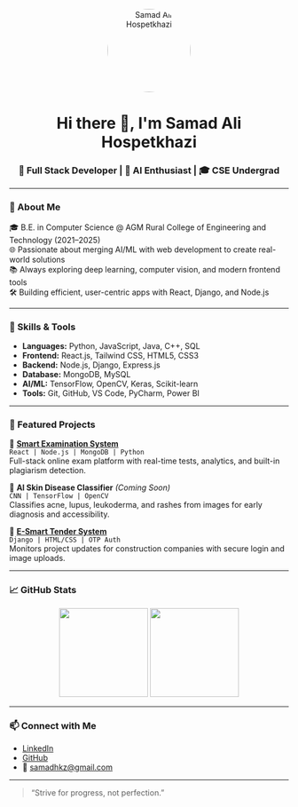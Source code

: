 <p align="center">
  <img src="https://github.com/samadalimh/samadalimh/blob/main/profile.jpg" width="150" height="150" style="border-radius: 50%;" alt="Samad Ali Hospetkhazi" />
</p>

<h1 align="center">Hi there 👋, I'm Samad Ali Hospetkhazi</h1>
<h3 align="center">🚀 Full Stack Developer | 🧠 AI Enthusiast | 🎓 CSE Undergrad</h3>

---

### 💬 About Me

🎓 B.E. in Computer Science @ AGM Rural College of Engineering and Technology (2021–2025)  
🌐 Passionate about merging AI/ML with web development to create real-world solutions  
📚 Always exploring deep learning, computer vision, and modern frontend tools  
🛠️ Building efficient, user-centric apps with React, Django, and Node.js

---

### 🧠 Skills & Tools

- **Languages:** Python, JavaScript, Java, C++, SQL
- **Frontend:** React.js, Tailwind CSS, HTML5, CSS3
- **Backend:** Node.js, Django, Express.js
- **Database:** MongoDB, MySQL
- **AI/ML:** TensorFlow, OpenCV, Keras, Scikit-learn
- **Tools:** Git, GitHub, VS Code, PyCharm, Power BI

---

### 🚀 Featured Projects

🔹 [**Smart Examination System**](https://github.com/samadalimh/react-exam-portal)  
`React | Node.js | MongoDB | Python`  
Full-stack online exam platform with real-time tests, analytics, and built-in plagiarism detection.

🔹 **AI Skin Disease Classifier** *(Coming Soon)*  
`CNN | TensorFlow | OpenCV`  
Classifies acne, lupus, leukoderma, and rashes from images for early diagnosis and accessibility.

🔹 [**E-Smart Tender System**](https://github.com/samadalimh)  
`Django | HTML/CSS | OTP Auth`  
Monitors project updates for construction companies with secure login and image uploads.

---

### 📈 GitHub Stats

<p align="center">
  <img src="https://github-readme-stats.vercel.app/api?username=samadalimh&show_icons=true&theme=tokyonight" height="160"/>
  <img src="https://github-readme-stats.vercel.app/api/top-langs/?username=samadalimh&layout=compact&theme=tokyonight" height="160"/>
</p>

---

### 📫 Connect with Me

- [LinkedIn](https://www.linkedin.com/in/samad-ali-hospetkhazian)
- [GitHub](https://github.com/samadalimh)
- 📧 samadhkz@gmail.com

---

> “Strive for progress, not perfection.”

